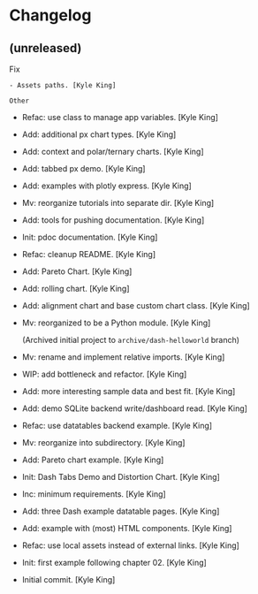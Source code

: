 Changelog
=========


(unreleased)
------------

Fix
~~~
- Assets paths. [Kyle King]

Other
~~~~~
- Refac: use class to manage app variables. [Kyle King]
- Add: additional px chart types. [Kyle King]
- Add: context and polar/ternary charts. [Kyle King]
- Add: tabbed px demo. [Kyle King]
- Add: examples with plotly express. [Kyle King]
- Mv: reorganize tutorials into separate dir. [Kyle King]
- Add: tools for pushing documentation. [Kyle King]
- Init: pdoc documentation. [Kyle King]
- Refac: cleanup README. [Kyle King]
- Add: Pareto Chart. [Kyle King]
- Add: rolling chart. [Kyle King]
- Add: alignment chart and base custom chart class. [Kyle King]
- Mv: reorganized to be a Python module. [Kyle King]

  (Archived initial project to `archive/dash-helloworld` branch)
- Mv: rename and implement relative imports. [Kyle King]
- WIP: add bottleneck and refactor. [Kyle King]
- Add: more interesting sample data and best fit. [Kyle King]
- Add: demo SQLite backend write/dashboard read. [Kyle King]
- Refac: use datatables backend example. [Kyle King]
- Mv: reorganize into subdirectory. [Kyle King]
- Add: Pareto chart example. [Kyle King]
- Init: Dash Tabs Demo and Distortion Chart. [Kyle King]
- Inc: minimum requirements. [Kyle King]
- Add: three Dash example datatable pages. [Kyle King]
- Add: example with (most) HTML components. [Kyle King]
- Refac: use local assets instead of external links. [Kyle King]
- Init: first example following chapter 02. [Kyle King]
- Initial commit. [Kyle King]



